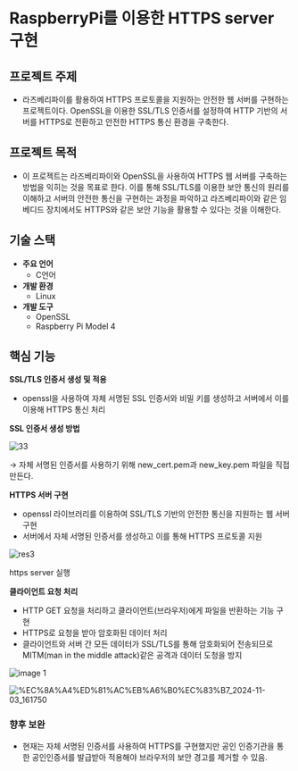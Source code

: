 # RaspberryPi를 이용한 HTTPS server 구현

## 프로젝트 주제

- 라즈베리파이를 활용하여 HTTPS 프로토콜을 지원하는 안전한 웹 서버를 구현하는 프로젝트이다.  OpenSSL을 이용한 SSL/TLS 인증서를 설정하여 HTTP 기반의 서버를 HTTPS로 전환하고 안전한 HTTPS 통신 환경을 구축한다.

## 프로젝트 목적

- 이 프로젝트는 라즈베리파이와 OpenSSL을 사용하여 HTTPS 웹 서버를 구축하는 방법을 익히는 것을 목표로 한다. 이를 통해 SSL/TLS를 이용한 보안 통신의 원리를 이해하고 서버의 안전한 통신을 구현하는 과정을 파악하고 라즈베리파이와 같은 임베디드 장치에서도 HTTPS와 같은 보안 기능을 활용할 수 있다는 것을 이해한다.


## 기술 스택

- **주요 언어**
    - C언어
- **개발 환경**
    - Linux
- **개발 도구**
    - OpenSSL
    - Raspberry Pi Model 4

## 핵심 기능

**SSL/TLS 인증서 생성 및 적용**

- openssl을 사용하여 자체 서명된 SSL 인증서와 비밀 키를 생성하고 서버에서 이를 이용해 HTTPS 통신 처리

**SSL 인증서 생성 방법**

![33](https://github.com/user-attachments/assets/92bf7922-8125-458f-837c-239b2d72c91f)

→ 자체 서명된 인증서를 사용하기 위해 new_cert.pem과 new_key.pem 파일을 직접 만든다.

**HTTPS 서버 구현**

- openssl 라이브러리를 이용하여 SSL/TLS 기반의 안전한 통신을 지원하는 웹 서버 구현
- 서버에서 자체 서명된 인증서를 생성하고 이를 통해 HTTPS 프로토콜 지원



![res3](https://github.com/user-attachments/assets/5e2e2791-11b6-44fc-9703-15673396f94e)

https server 실행

**클라이언트 요청 처리**

- HTTP GET 요청을 처리하고 클라이언트(브라우저)에게 파일을 반환하는 기능 구현
- HTTPS로 요청을 받아 암호화된 데이터 처리
- 클라이언트와 서버 간 모든 데이터가 SSL/TLS를 통해 암호화되어 전송되므로 MITM(man in the middle attack)같은 공격과 데이터 도청을 방지

![image 1](https://github.com/user-attachments/assets/58fd11e8-bd08-4e2d-9164-0b74e6107de9)

![%EC%8A%A4%ED%81%AC%EB%A6%B0%EC%83%B7_2024-11-03_161750](https://github.com/user-attachments/assets/e502f45f-d087-4221-90cd-f914873298da)

### 향후 보완
- 현재는 자체 서명된 인증서를 사용하여 HTTPS를 구현했지만 공인 인증기관을 통한 공인인증서를 발급받아 적용해야 브라우저의 보안 경고를 제거할 수 있음.